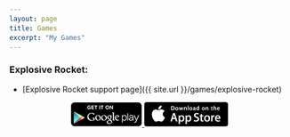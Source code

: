 ```yaml
---
layout: page
title: Games
excerpt: "My Games"
---
```


### Explosive Rocket:

* [Explosive Rocket support page]({{ site.url }}/games/explosive-rocket)

<div style="text-align:center;">
	<a href="https://play.google.com/store/apps/details?id=com.desno365.explosiverockets">
		<img alt="Get it on Google Play"
			src="/images/en_generic_rgb_wo_45.png" />
	</a>
	<a href="http://itunes.apple.com/app/id1221970675?mt=8">
		<img alt="Download on the App Store"
			src="/images/apple_store_badge.png" />
	</a>
</div>